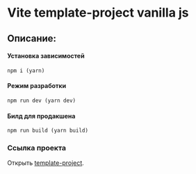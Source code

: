 # Vite template-project vanilla js

## Описание:

#### Установка зависимостей
```
npm i (yarn)
```
#### Режим разработки
```
npm run dev (yarn dev)
```
#### Билд для продакшена
```
npm run build (yarn build)
```

### Ссылка проекта
Открыть [template-project](https://vitejs.dev/).
